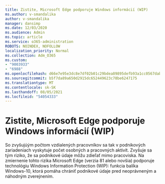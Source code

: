 ```yaml
---
title: Zistite, Microsoft Edge podporuje Windows informácií (WIP)
ms.author: v-smandalika
author: v-smandalika
manager: dansimp
ms.date: 12/03/2020
ms.audience: Admin
ms.topic: article
ms.service: o365-administration
ROBOTS: NOINDEX, NOFOLLOW
localization_priority: Normal
ms.collection: Adm_O365
ms.custom:
- "9003933"
- "6988"
ms.openlocfilehash: d66e7e95e3dc8e7df02b01c29bdea89895defb93a1cc0567dabc3914a8af22f6
ms.sourcegitcommit: b5f7da89a650d2915dc652449623c78be6247175
ms.translationtype: MT
ms.contentlocale: sk-SK
ms.lasthandoff: 08/05/2021
ms.locfileid: "54054333"
---
```

# <a name="learn-how-microsoft-edge-supports-windows-information-protection-wip"></a>Zistite, Microsoft Edge podporuje Windows informácií (WIP)

So zvyšujúým počtom vzdialených pracovníkov sa tak v podnikových zariadeniach vyskytuje počet osobných a pracovných aktivít. Zvyšuje sa tým riziko, že sa podnikové údaje môžu zdieľať mimo pracoviska. Na zmiernenie tohto rizika Microsoft Edge (verzia 81 alebo novšia) podporuje technológiu Windows Information Protection (WIP): funkcia balíka Windows-10, ktorá pomáha chrániť podnikové údaje pred neoprávneným a náhodným zverejnením.
